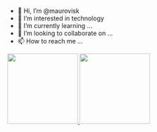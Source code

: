- 👋 Hi, I’m @maurovisk
- 👀 I’m interested in technology
- 🌱 I’m currently learning ...
- 💞️ I’m looking to collaborate on ...
- 📫 How to reach me ...

<div>
<a href="https://github.com/maurovisk">
<img height="160em" src="https://github-readme-stats.vercel.app/api?username=maurovisk&show_icons=true&theme=dracula&include_allcommits=true&count_private=true" />
<img height="160em" src="https://github-readme-stats.vercel.app/api/top-langs/?username=maurovisk&show_icons=true&theme=dracula&layout=compact" />
</div>
